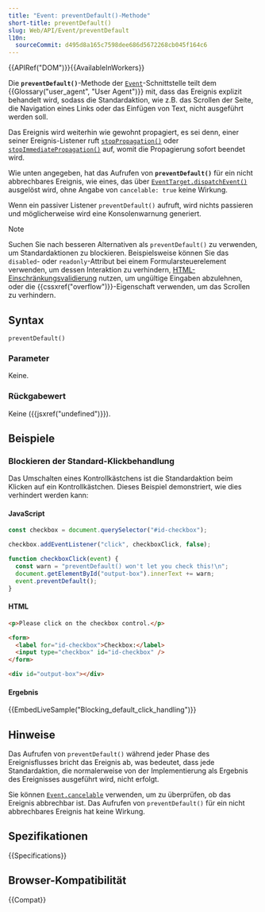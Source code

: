 ```yaml
---
title: "Event: preventDefault()-Methode"
short-title: preventDefault()
slug: Web/API/Event/preventDefault
l10n:
  sourceCommit: d495d8a165c7598dee686d5672268cb045f164c6
---
```


{{APIRef("DOM")}}{{AvailableInWorkers}}

Die **`preventDefault()`**-Methode der [`Event`](/de/docs/Web/API/Event)-Schnittstelle teilt dem {{Glossary("user_agent", "User Agent")}} mit, dass das Ereignis explizit behandelt wird, sodass die Standardaktion, wie z.B. das Scrollen der Seite, die Navigation eines Links oder das Einfügen von Text, nicht ausgeführt werden soll.

Das Ereignis wird weiterhin wie gewohnt propagiert, es sei denn, einer seiner Ereignis-Listener ruft [`stopPropagation()`](/de/docs/Web/API/Event/stopPropagation) oder [`stopImmediatePropagation()`](/de/docs/Web/API/Event/stopImmediatePropagation) auf, womit die Propagierung sofort beendet wird.

Wie unten angegeben, hat das Aufrufen von **`preventDefault()`** für ein nicht abbrechbares Ereignis, wie eines, das über [`EventTarget.dispatchEvent()`](/de/docs/Web/API/EventTarget/dispatchEvent) ausgelöst wird, ohne Angabe von `cancelable: true` keine Wirkung.

Wenn ein passiver Listener `preventDefault()` aufruft, wird nichts passieren und möglicherweise wird eine Konsolenwarnung generiert.

> [!NOTE]
> Suchen Sie nach besseren Alternativen als `preventDefault()` zu verwenden, um Standardaktionen zu blockieren. Beispielsweise können Sie das `disabled`- oder `readonly`-Attribut bei einem Formularsteuerelement verwenden, um dessen Interaktion zu verhindern, [HTML-Einschränkungsvalidierung](/de/docs/Web/HTML/Guides/Constraint_validation) nutzen, um ungültige Eingaben abzulehnen, oder die {{cssxref("overflow")}}-Eigenschaft verwenden, um das Scrollen zu verhindern.

## Syntax

```js-nolint
preventDefault()
```

### Parameter

Keine.

### Rückgabewert

Keine ({{jsxref("undefined")}}).

## Beispiele

### Blockieren der Standard-Klickbehandlung

Das Umschalten eines Kontrollkästchens ist die Standardaktion beim Klicken auf ein Kontrollkästchen. Dieses Beispiel demonstriert, wie dies verhindert werden kann:

#### JavaScript

```js
const checkbox = document.querySelector("#id-checkbox");

checkbox.addEventListener("click", checkboxClick, false);

function checkboxClick(event) {
  const warn = "preventDefault() won't let you check this!\n";
  document.getElementById("output-box").innerText += warn;
  event.preventDefault();
}
```

#### HTML

```html
<p>Please click on the checkbox control.</p>

<form>
  <label for="id-checkbox">Checkbox:</label>
  <input type="checkbox" id="id-checkbox" />
</form>

<div id="output-box"></div>
```

#### Ergebnis

{{EmbedLiveSample("Blocking_default_click_handling")}}

## Hinweise

Das Aufrufen von `preventDefault()` während jeder Phase des Ereignisflusses bricht das Ereignis ab, was bedeutet, dass jede Standardaktion, die normalerweise von der Implementierung als Ergebnis des Ereignisses ausgeführt wird, nicht erfolgt.

Sie können [`Event.cancelable`](/de/docs/Web/API/Event/cancelable) verwenden, um zu überprüfen, ob das Ereignis abbrechbar ist. Das Aufrufen von `preventDefault()` für ein nicht abbrechbares Ereignis hat keine Wirkung.

## Spezifikationen

{{Specifications}}

## Browser-Kompatibilität

{{Compat}}
